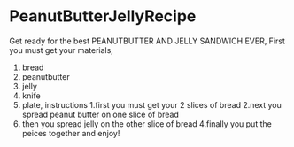 # PeanutButterJellyRecipe
Get ready for the best PEANUTBUTTER AND JELLY SANDWICH EVER,
First you must get your materials,
1. bread
2. peanutbutter
3. jelly
4. knife
5. plate,
instructions
1.first you must get your 2 slices of bread
2.next you spread peanut butter on one slice of bread
3. then you spread jelly on the other slice of bread
4.finally you put the peices together and enjoy!
